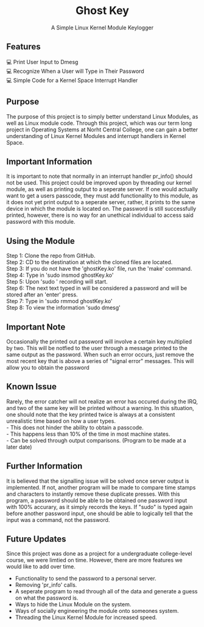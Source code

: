 <h1 align="center">Ghost Key</h1>
<p align="center">A Simple Linux Kernel Module Keylogger</p>

## Features
:computer: Print User Input to Dmesg <br />
:computer: Recognize When a User will Type in Their Password <br />
:computer: Simple Code for a Kernel Space Interrupt Handler <br />

## Purpose
The purpose of this project is to simply better understand Linux Modules, as well as Linux module code. Through
this project, which was our term long project in Operating Systems at Norht Central College, one can gain a better understanding
of Linux Kernel Modules and interrupt handlers in Kernel Space.

## Important Information
It is important to note that normally in an interrupt handler pr_info() should not be used. This project
could be improved upon by threading our kernel module, as well as printing output to a seperate server. If one would
actually want to get a users passcode, they must add functionality to this module, as it does not yet print output
to a seperate server, rather, it prints to the same device in which the module is located on. The password is still
successfully printed, however, there is no way for an unethical individual to access said password with this module.<br />

## Using the Module
  Step 1: Clone the repo from GitHub.<br />
  Step 2: CD to the destination at which the cloned files are located.<br />
  Step 3: If you do not have the 'ghostKey.ko' file, run the 'make' command.<br />
  Step 4: Type in 'sudo insmod ghostKey.ko'<br />
  Step 5: Upon 'sudo <command> <enter>' recording will start.<br />
  Step 6: The next text typed in will be considered a password and will be stored after an 'enter' press.<br />
  Step 7: Type in 'sudo rmmod ghostKey.ko'<br />
  Step 8: To view the information 'sudo dmesg'<br />
  
## Important Note
Occasionally the printed out password will involve a certain key multiplied by two. This will be notfied to the user
through a message printed to the same output as the password. When such an error occurs, just remove the most recent
key that is above a series of "signal error" messages. This will allow you to obtain the password<br />

## Known Issue
Rarely, the error catcher will not realize an error has occured during the IRQ, and two of the same key will be printed
without a warning. In this situation, one should note that the key printed twice is always at a consistent unrealistic time
based on how a user types.<br />
    - This does not hinder the ability to obtain a passcode.<br />
    - This happens less than 10% of the time in most machine states.<br />
    - Can be solved through output comparisons. (Program to be made at a later date)<br />
  
## Further Information
It is believed that the signalling issue will be solved once server output is implemented. If not, another program will be made to compare
time stamps and characters to instantly remove these duplicate presses. With this program, a password should be able to be obtained one password
input with 100% accurary, as it simply records the keys. If "sudo" is typed again before another password input, one should be able to logically
tell that the input was a command, not the password.
 
## Future Updates
Since this project was done as a project for a undergraduate college-level course, we were limtied on time. However, there are more features we would
like to add over time.
  - Functionality to send the password to a personal server.
  - Removing 'pr_info' calls.
  - A seperate program to read through all of the data and generate a guess on what the password is.
  - Ways to hide the Linux Module on the system.
  - Ways of socially engineering the module onto someones system.
  - Threading the Linux Kernel Module for increased speed.
  
  
  

